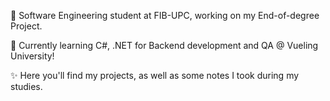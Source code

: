 📖 Software Engineering student at FIB-UPC, working on my End-of-degree Project. 

💼 Currently learning C#, .NET for Backend development and QA @ Vueling University!

✨ Here you'll find my projects, as well as some notes I took during my studies.

<!---
guionwind/guionwind is a ✨ special ✨ repository because its `README.md` (this file) appears on your GitHub profile.
You can click the Preview link to take a look at your changes.
--->
